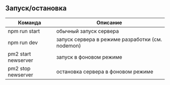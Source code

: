 ## Запуск/остановка
| Команда | Описание |
| ---------- | ------ |
| npm run start | обычный запуск сервера |
| npm run dev | запуск сервера в режиме разработки (см. nodemon) |
| pm2 start newserver | запуск в фоновом режиме |
| pm2 stop newserver | остановка сервера в фоновом режиме |